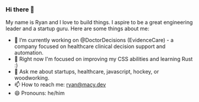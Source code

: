 ### Hi there 👋

My name is Ryan and I love to build things. I aspire to be a great engineering leader and a startup guru. Here are some things about me:

- 🔭 I’m currently working on @DoctorDecisions (EvidenceCare) - a company focused on healthcare clinical decision support and automation.
- 🌱 Right now I'm focused on improving my CSS abilities and learning Rust :)
- 💬 Ask me about startups, healthcare, javascript, hockey, or woodworking.
- 📫 How to reach me: ryan@macy.dev
- 😄 Pronouns: he/him
